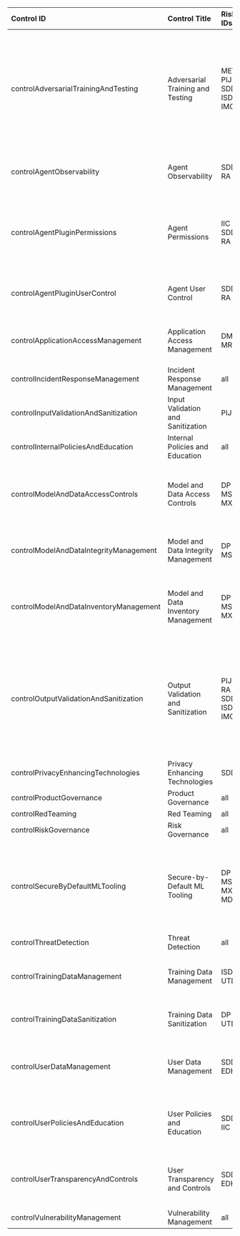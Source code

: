 | Control ID                             | Control Title                       | Risk IDs                            | Risk Titles                                                                                                            |
|:---------------------------------------|:------------------------------------|:------------------------------------|:-----------------------------------------------------------------------------------------------------------------------|
| controlAdversarialTrainingAndTesting   | Adversarial Training and Testing    | MEV<br> PIJ<br> SDD<br> ISD<br> IMO | Model Evasion<br> Prompt Injection<br> Sensitive Data Disclosure<br> Inferred Sensitive Data<br> Insecure Model Output |
| controlAgentObservability              | Agent Observability                 | SDD<br> RA                          | Sensitive Data Disclosure<br> Rogue Actions                                                                            |
| controlAgentPluginPermissions          | Agent Permissions                   | IIC<br> SDD<br> RA                  | Insecure Integrated Component<br> Sensitive Data Disclosure<br> Rogue Actions                                          |
| controlAgentPluginUserControl          | Agent User Control                  | SDD<br> RA                          | Sensitive Data Disclosure<br> Rogue Actions                                                                            |
| controlApplicationAccessManagement     | Application Access Management       | DMS<br> MRE                         | Denial of ML Service<br> Model Reverse Engineering                                                                     |
| controlIncidentResponseManagement      | Incident Response Management        | all                                 | All Risks                                                                                                              |
| controlInputValidationAndSanitization  | Input Validation and Sanitization   | PIJ                                 | Prompt Injection                                                                                                       |
| controlInternalPoliciesAndEducation    | Internal Policies and Education     | all                                 | All Risks                                                                                                              |
| controlModelAndDataAccessControls      | Model and Data Access Controls      | DP<br> MST<br> MXF                  | Data Poisoning<br> Model Source Tampering<br> Model Exfiltration                                                       |
| controlModelAndDataIntegrityManagement | Model and Data Integrity Management | DP<br> MST                          | Data Poisoning<br> Model Source Tampering                                                                              |
| controlModelAndDataInventoryManagement | Model and Data Inventory Management | DP<br> MST<br> MXF                  | Data Poisoning<br> Model Source Tampering<br> Model Exfiltration                                                       |
| controlOutputValidationAndSanitization | Output Validation and Sanitization  | PIJ<br> RA<br> SDD<br> ISD<br> IMO  | Prompt Injection<br> Rogue Actions<br> Sensitive Data Disclosure<br> Inferred Sensitive Data<br> Insecure Model Output |
| controlPrivacyEnhancingTechnologies    | Privacy Enhancing Technologies      | SDD                                 | Sensitive Data Disclosure                                                                                              |
| controlProductGovernance               | Product Governance                  | all                                 | All Risks                                                                                                              |
| controlRedTeaming                      | Red Teaming                         | all                                 | All Risks                                                                                                              |
| controlRiskGovernance                  | Risk Governance                     | all                                 | All Risks                                                                                                              |
| controlSecureByDefaultMLTooling        | Secure-by-Default ML Tooling        | DP<br> MST<br> MXF<br> MDT          | Data Poisoning<br> Model Source Tampering<br> Model Exfiltration<br> Model Deployment Tampering                        |
| controlThreatDetection                 | Threat Detection                    | all                                 | All Risks                                                                                                              |
| controlTrainingDataManagement          | Training Data Management            | ISD<br> UTD                         | Inferred Sensitive Data<br> Unauthorized Training Data                                                                 |
| controlTrainingDataSanitization        | Training Data Sanitization          | DP<br> UTD                          | Data Poisoning<br> Unauthorized Training Data                                                                          |
| controlUserDataManagement              | User Data Management                | SDD<br> EDH                         | Sensitive Data Disclosure<br> Excessive Data Handling                                                                  |
| controlUserPoliciesAndEducation        | User Policies and Education         | SDD<br> IIC                         | Sensitive Data Disclosure<br> Insecure Integrated Component                                                            |
| controlUserTransparencyAndControls     | User Transparency and Controls      | SDD<br> EDH                         | Sensitive Data Disclosure<br> Excessive Data Handling                                                                  |
| controlVulnerabilityManagement         | Vulnerability Management            | all                                 | All Risks                                                                                                              |